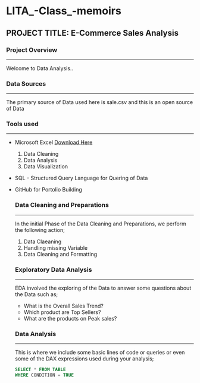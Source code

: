 
# LITA_-Class_-memoirs

## PROJECT TITLE: E-Commerce Sales Analysis

### Project Overview
---
Welcome to Data Analysis..

### Data Sources
---
The primary source of Data used here is sale.csv and this is an open source of Data

### Tools used
---
- Microsoft Excel [Download Here](https://www.microsoft.com)
  1. Data Cleaning
  2. Data Analysis
  3. Data Visualization

- SQL - Structured Query Language for Quering of Data
- GitHub for Portolio Building

  ### Data Cleaning and Preparations
  ---
  In the initial Phase of the Data Cleaning and Preparations, we perform the following action;
  1. Data Claeaning
  2. Handling missing Variable
  3. Data Cleaning and Formatting

  ### Exploratory Data Analysis
  ---
  EDA involved the exploring of the Data to answer some questions about the Data such as;
  - What is the Overall Sales Trend?
  - Which product are Top Sellers?
  - What are the products on Peak sales?
  
  ### Data Analysis
  ---
  This is where we include some basic lines of code or queries or even some of the DAX expressions used during your analysis;

  ~~~SQL
  SELECT * FROM TABLE
  WHERE CONDITION = TRUE
  ~~~
  
  
   
